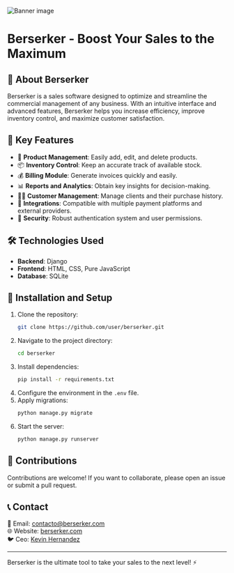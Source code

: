 ![Banner image](https://user-images.githubusercontent.com/10284570/173569848-c624317f-42b1-45a6-ab09-f0ea3c247648.png)

# Berserker - Boost Your Sales to the Maximum

## 🚀 About Berserker

Berserker is a sales software designed to optimize and streamline the commercial management of any business. With an intuitive interface and advanced features, Berserker helps you increase efficiency, improve inventory control, and maximize customer satisfaction.

## 🎯 Key Features

- 🛒 **Product Management**: Easily add, edit, and delete products.
- 📦 **Inventory Control**: Keep an accurate track of available stock.
- 💰 **Billing Module**: Generate invoices quickly and easily.
- 📊 **Reports and Analytics**: Obtain key insights for decision-making.
- 🧑‍💼 **Customer Management**: Manage clients and their purchase history.
- 🔄 **Integrations**: Compatible with multiple payment platforms and external providers.
- 🔐 **Security**: Robust authentication system and user permissions.

## 🛠️ Technologies Used

- **Backend**: Django
- **Frontend**: HTML, CSS, Pure JavaScript
- **Database**: SQLite

## 📌 Installation and Setup

1. Clone the repository:
   ```sh
   git clone https://github.com/user/berserker.git
   ```
2. Navigate to the project directory:
   ```sh
   cd berserker
   ```
3. Install dependencies:
   ```sh
   pip install -r requirements.txt
   ```
4. Configure the environment in the `.env` file.
5. Apply migrations:
   ```sh
   python manage.py migrate
   ```
6. Start the server:
   ```sh
   python manage.py runserver
   ```

## 📢 Contributions

Contributions are welcome! If you want to collaborate, please open an issue or submit a pull request.


## 📞 Contact

📧 Email: [contacto@berserker.com](mailto\:kevin.hernandez25@zohomail.com)\
🌐 Website: [berserker.com](https://berserker-v2.mailerpage.io/)\
🐦 Ceo: [Kevin Hernandez](https://www.linkedin.com/in/kevin-hernandez-431464235/)

---
Berserker is the ultimate tool to take your sales to the next level! ⚡